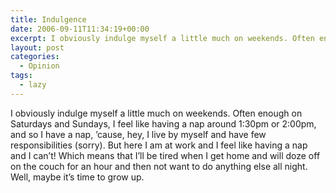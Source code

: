 ```yaml
---
title: Indulgence
date: 2006-09-11T11:34:19+00:00
excerpt: I obviously indulge myself a little much on weekends. Often enough on Saturdays and Sundays, I feel like having a nap
layout: post
categories:
  - Opinion
tags:
  - lazy
---
```

I obviously indulge myself a little much on weekends. Often enough on Saturdays and Sundays, I feel like having a nap around 1:30pm or 2:00pm, and so I have a nap, &#8217;cause, hey, I live by myself and have few responsibilities (sorry). But here I am at work and I feel like having a nap and I can&#8217;t! Which means that I&#8217;ll be tired when I get home and will doze off on the couch for an hour and then not want to do anything else all night. Well, maybe it&#8217;s time to grow up.